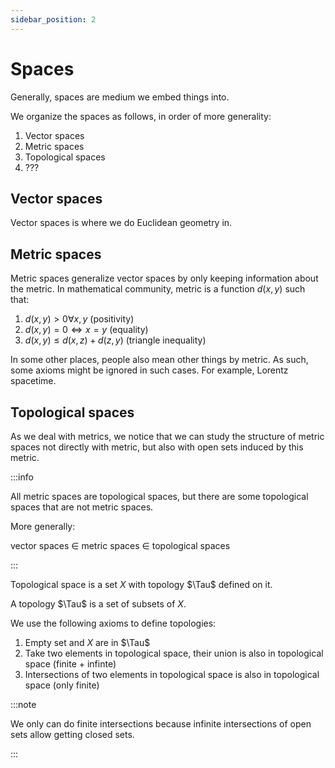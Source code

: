 ```yaml
---
sidebar_position: 2
---
```


# Spaces

Generally, spaces are medium we embed things into.

We organize the spaces as follows, in order of more generality:

1. Vector spaces
2. Metric spaces
3. Topological spaces
4. ???

## Vector spaces

Vector spaces is where we do Euclidean geometry in.

## Metric spaces

Metric spaces generalize vector spaces by only keeping information about the metric.
In mathematical community, metric is a function $d(x,y)$ such that:

1. $d(x,y) > 0 \forall x, y$ (positivity)
2. $d(x,y) = 0 \iff x = y$ (equality)
3. $d(x,y) \leq d(x,z) + d(z, y)$ (triangle inequality)

In some other places, people also mean other things by metric.
As such, some axioms might be ignored in such cases.
For example, Lorentz spacetime.


## Topological spaces

As we deal with metrics, we notice that we can study the structure of
metric spaces not directly with metric, but also with open sets induced
by this metric.

:::info

All metric spaces are topological spaces, but there are some topological
spaces that are not metric spaces.

More generally:

vector spaces $\in$ metric spaces $\in$ topological spaces

:::

Topological space is a set $X$ with topology $\Tau$ defined on it.

A topology $\Tau$ is a set of subsets of $X$.

We use the following axioms to define topologies:
1. Empty set and $X$ are in $\Tau$
2. Take two elements in topological space, their union is also in topological space (finite + infinte)
3. Intersections of two elements in topological space is also in topological space (only finite)

:::note

We only can do finite intersections because infinite intersections of open sets allow getting closed sets.

:::
